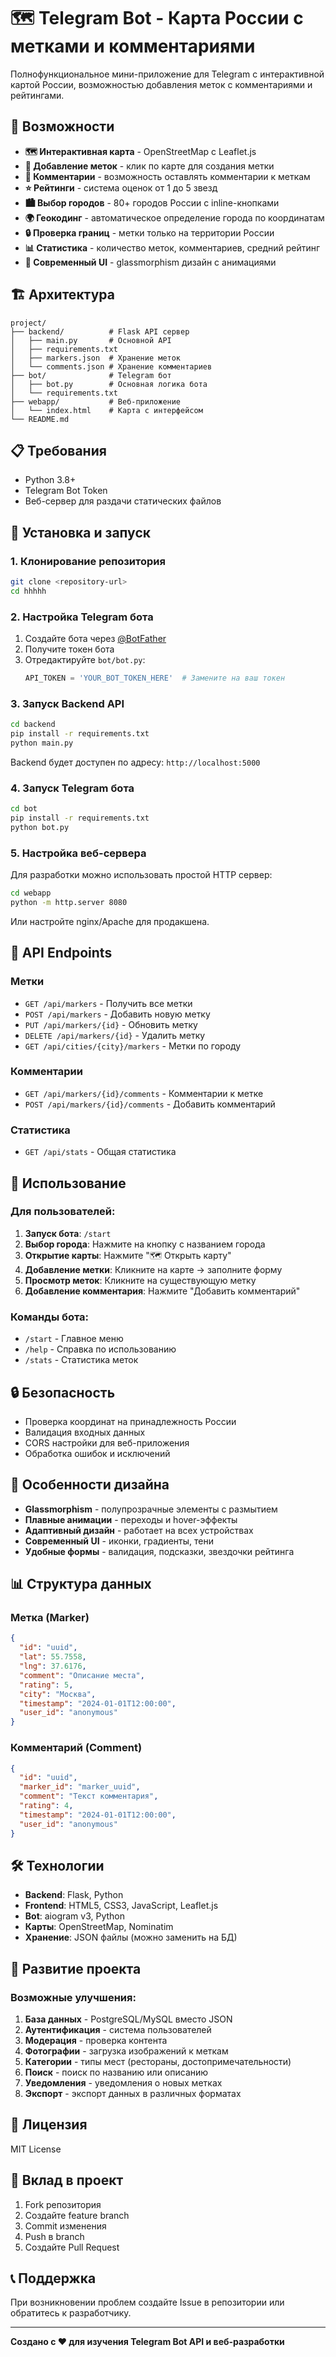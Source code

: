 # 🗺 Telegram Bot - Карта России с метками и комментариями

Полнофункциональное мини-приложение для Telegram с интерактивной картой России, возможностью добавления меток с комментариями и рейтингами.

## 🚀 Возможности

- **🗺 Интерактивная карта** - OpenStreetMap с Leaflet.js
- **📍 Добавление меток** - клик по карте для создания метки
- **💬 Комментарии** - возможность оставлять комментарии к меткам
- **⭐ Рейтинги** - система оценок от 1 до 5 звезд
- **🏙 Выбор городов** - 80+ городов России с inline-кнопками
- **🌍 Геокодинг** - автоматическое определение города по координатам
- **🔒 Проверка границ** - метки только на территории России
- **📊 Статистика** - количество меток, комментариев, средний рейтинг
- **🎨 Современный UI** - glassmorphism дизайн с анимациями

## 🏗 Архитектура

```
project/
├── backend/          # Flask API сервер
│   ├── main.py       # Основной API
│   ├── requirements.txt
│   ├── markers.json  # Хранение меток
│   └── comments.json # Хранение комментариев
├── bot/              # Telegram бот
│   ├── bot.py        # Основная логика бота
│   └── requirements.txt
├── webapp/           # Веб-приложение
│   └── index.html    # Карта с интерфейсом
└── README.md
```

## 📋 Требования

- Python 3.8+
- Telegram Bot Token
- Веб-сервер для раздачи статических файлов

## 🔧 Установка и запуск

### 1. Клонирование репозитория

```bash
git clone <repository-url>
cd hhhhh
```

### 2. Настройка Telegram бота

1. Создайте бота через [@BotFather](https://t.me/BotFather)
2. Получите токен бота
3. Отредактируйте `bot/bot.py`:
   ```python
   API_TOKEN = 'YOUR_BOT_TOKEN_HERE'  # Замените на ваш токен
   ```

### 3. Запуск Backend API

```bash
cd backend
pip install -r requirements.txt
python main.py
```

Backend будет доступен по адресу: `http://localhost:5000`

### 4. Запуск Telegram бота

```bash
cd bot
pip install -r requirements.txt
python bot.py
```

### 5. Настройка веб-сервера

Для разработки можно использовать простой HTTP сервер:

```bash
cd webapp
python -m http.server 8080
```

Или настройте nginx/Apache для продакшена.

## 📡 API Endpoints

### Метки
- `GET /api/markers` - Получить все метки
- `POST /api/markers` - Добавить новую метку
- `PUT /api/markers/{id}` - Обновить метку
- `DELETE /api/markers/{id}` - Удалить метку
- `GET /api/cities/{city}/markers` - Метки по городу

### Комментарии
- `GET /api/markers/{id}/comments` - Комментарии к метке
- `POST /api/markers/{id}/comments` - Добавить комментарий

### Статистика
- `GET /api/stats` - Общая статистика

## 🎯 Использование

### Для пользователей:

1. **Запуск бота**: `/start`
2. **Выбор города**: Нажмите на кнопку с названием города
3. **Открытие карты**: Нажмите "🗺 Открыть карту"
4. **Добавление метки**: Кликните на карте → заполните форму
5. **Просмотр меток**: Кликните на существующую метку
6. **Добавление комментария**: Нажмите "Добавить комментарий"

### Команды бота:

- `/start` - Главное меню
- `/help` - Справка по использованию
- `/stats` - Статистика меток

## 🔒 Безопасность

- Проверка координат на принадлежность России
- Валидация входных данных
- CORS настройки для веб-приложения
- Обработка ошибок и исключений

## 🎨 Особенности дизайна

- **Glassmorphism** - полупрозрачные элементы с размытием
- **Плавные анимации** - переходы и hover-эффекты
- **Адаптивный дизайн** - работает на всех устройствах
- **Современный UI** - иконки, градиенты, тени
- **Удобные формы** - валидация, подсказки, звездочки рейтинга

## 📊 Структура данных

### Метка (Marker)
```json
{
  "id": "uuid",
  "lat": 55.7558,
  "lng": 37.6176,
  "comment": "Описание места",
  "rating": 5,
  "city": "Москва",
  "timestamp": "2024-01-01T12:00:00",
  "user_id": "anonymous"
}
```

### Комментарий (Comment)
```json
{
  "id": "uuid",
  "marker_id": "marker_uuid",
  "comment": "Текст комментария",
  "rating": 4,
  "timestamp": "2024-01-01T12:00:00",
  "user_id": "anonymous"
}
```

## 🛠 Технологии

- **Backend**: Flask, Python
- **Frontend**: HTML5, CSS3, JavaScript, Leaflet.js
- **Bot**: aiogram v3, Python
- **Карты**: OpenStreetMap, Nominatim
- **Хранение**: JSON файлы (можно заменить на БД)

## 🔄 Развитие проекта

### Возможные улучшения:

1. **База данных** - PostgreSQL/MySQL вместо JSON
2. **Аутентификация** - система пользователей
3. **Модерация** - проверка контента
4. **Фотографии** - загрузка изображений к меткам
5. **Категории** - типы мест (рестораны, достопримечательности)
6. **Поиск** - поиск по названию или описанию
7. **Уведомления** - уведомления о новых метках
8. **Экспорт** - экспорт данных в различных форматах

## 📝 Лицензия

MIT License

## 🤝 Вклад в проект

1. Fork репозитория
2. Создайте feature branch
3. Commit изменения
4. Push в branch
5. Создайте Pull Request

## 📞 Поддержка

При возникновении проблем создайте Issue в репозитории или обратитесь к разработчику.

---

**Создано с ❤️ для изучения Telegram Bot API и веб-разработки** 
